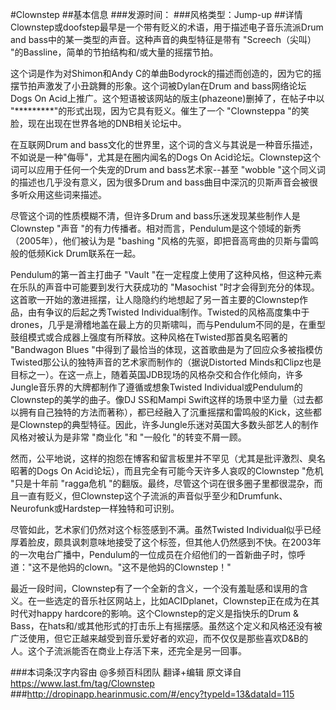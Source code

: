 #Clownstep
##基本信息
###发源时间：
###风格类型：Jump-up
##详情
Clownstep或doofstep最早是一个带有贬义的术语，用于描述电子音乐流派Drum and bass中的某一类型的声音。这种声音的典型特征是带有
"Screech（尖叫） "的Bassline，简单的节拍结构和/或大量的摇摆节拍。



这个词是作为对Shimon和Andy C的单曲Bodyrock的描述而创造的，因为它的摇摆节拍声激发了小丑跳舞的形象。这个词被Dylan在Drum and
bass网络论坛Dogs On Acid上推广。这个短语被该网站的版主(phazeone)删掉了，在帖子中以
"*********"的形式出现，因为它具有贬义。催生了一个 "Clownsteppa "的笑脸，现在出现在世界各地的DNB相关论坛中。



在互联网Drum and bass文化的世界里，这个词的含义与其说是一种音乐描述，不如说是一种"侮辱"，尤其是在圈内闻名的Dogs On
Acid论坛。Clownstep这个词可以应用于任何一个失宠的Drum and bass艺术家--甚至 "wobble
"这个同义词的描述也几乎没有意义，因为很多Drum and bass曲目中深沉的贝斯声音会被很多听众用这些词来描述。



尽管这个词的性质模糊不清，但许多Drum and bass乐迷发现某些制作人是Clownstep "声音
"的有力传播者。相对而言，Pendulum是这个领域的新秀（2005年），他们被认为是 "bashing
"风格的先驱，即把音高弯曲的贝斯与雷鸣般的低频Kick Drum联系在一起。



Pendulum的第一首主打曲子 "Vault "在一定程度上使用了这种风格，但这种元素在乐队的声音中可能要到发行大获成功的 "Masochist
"时才会得到充分的体现。这首歌一开始的激进摇摆，让人隐隐约约地想起了另一首主要的Clownstep作品，由有争议的后起之秀Twisted
Individual制作。Twisted的风格高度集中于drones，几乎是滑稽地盖在最上方的贝斯啸叫，而与Pendulum不同的是，在重型鼓组模式或合成器上强度有所释放。这种风格在Twisted那首臭名昭著的
"Bandwagon Blues
"中得到了最恰当的体现，这首歌曲是为了回应众多被指模仿Twisted那公认的独特声音的艺术家而制作的（据说Distorted
Minds和Clipz也是目标之一）。在这一点上，随着英国JDB现场的风格杂交和合作化倾向，许多Jungle音乐界的大牌都制作了遵循或想象Twisted
Individual或Pendulum的Clownstep的美学的曲子。像DJ SS和Mampi
Swift这样的场景中坚力量（过去都以拥有自己独特的方法而著称），都已经融入了沉重摇摆和雷鸣般的Kick，这些都是Clownstep的典型特征。因此，许多Jungle乐迷对英国大多数头部艺人的制作风格对被认为是非常
"商业化 "和 "一般化 "的转变不屑一顾。



然而，公平地说，这样的抱怨在博客和留言板里并不罕见（尤其是批评激烈、臭名昭著的Dogs On
Acid论坛），而且完全有可能今天许多人哀叹的Clownstep "危机 "只是十年前 "ragga危机
"的翻版。最终，尽管这个词在很多圈子里都很混杂，而且一直有贬义，但Clownstep这个子流派的声音似乎至少和Drumfunk、Neurofunk或Hardstep一样独特和可识别。



尽管如此，艺术家们仍然对这个标签感到不满。虽然Twisted
Individual似乎已经厚着脸皮，颇具讽刺意味地接受了这个标签，但其他人仍然感到不快。在2003年的一次电台广播中，Pendulum的一位成员在介绍他们的一首新曲子时，惊呼道："这不是他妈的clown。"这不是他妈的Clownstep！"



最近一段时间，Clownstep有了一个全新的含义，一个没有羞耻感和误用的含义。在一些选定的音乐社区网站上，比如ACIDplanet，Clownstep正在成为在其时代对happy
hardcore的影响。这个Clownstep的定义是指快乐的Drum &
Bass，在hats和/或其他形式的打击乐上有摇摆感。虽然这个定义和风格还没有被广泛使用，但它正越来越受到音乐爱好者的欢迎，而不仅仅是那些喜欢D&B的人。这个子流派能否在商业上存活下来，还完全是另一回事。

###本词条汉字内容由 @多频百科团队 翻译+编辑
原文译自  https://www.last.fm/tag/Clownstep
###http://dropinapp.hearinmusic.com/#/ency?typeId=13&dataId=115
